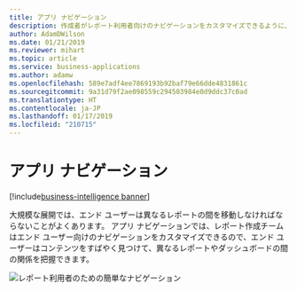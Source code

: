 ```yaml
---
title: アプリ ナビゲーション
description: 作成者がレポート利用者向けのナビゲーションをカスタマイズできるように、アプリのエクスペリエンスを向上させます。
author: AdamDWilson
ms.date: 01/21/2019
ms.reviewer: mihart
ms.topic: article
ms.service: business-applications
ms.author: adamw
ms.openlocfilehash: 589e7adf4ee7869193b92baf79e66dde4831861c
ms.sourcegitcommit: 9a31d79f2ae098559c294503984e0d9ddc37c0ad
ms.translationtype: HT
ms.contentlocale: ja-JP
ms.lasthandoff: 01/17/2019
ms.locfileid: "210715"
---
```

# <a name="app-navigation"></a>アプリ ナビゲーション

[!include[business-intelligence banner](../../includes/business-intelligence.md)]

大規模な展開では、エンド ユーザーは異なるレポートの間を移動しなければならないことがよくあります。 アプリ ナビゲーションでは、レポート作成チームはエンド ユーザー向けのナビゲーションをカスタマイズできるので、エンド ユーザーはコンテンツをすばやく見つけて、異なるレポートやダッシュボードの間の関係を把握できます。

![レポート利用者のための簡単なナビゲーション](media/app-navigation-1.png "レポート利用者のための簡単なナビゲーション")
<!-- picture -->

